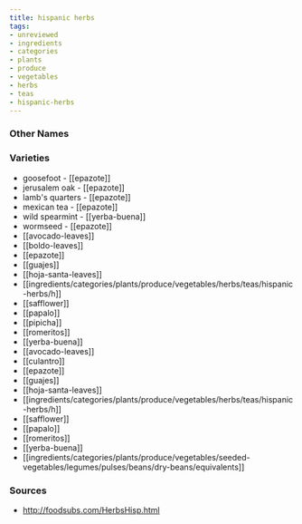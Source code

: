 ```yaml
---
title: hispanic herbs
tags:
- unreviewed
- ingredients
- categories
- plants
- produce
- vegetables
- herbs
- teas
- hispanic-herbs
---
```



### Other Names


### Varieties

* goosefoot - [[epazote]]
* jerusalem oak - [[epazote]]
* lamb's quarters - [[epazote]]
* mexican tea - [[epazote]]
* wild spearmint - [[yerba-buena]]
* wormseed - [[epazote]]
* [[avocado-leaves]]
* [[boldo-leaves]]
* [[epazote]]
* [[guajes]]
* [[hoja-santa-leaves]]
* [[ingredients/categories/plants/produce/vegetables/herbs/teas/hispanic-herbs/h]]
* [[safflower]]
* [[papalo]]
* [[pipicha]]
* [[romeritos]]
* [[yerba-buena]]
* [[avocado-leaves]]
* [[culantro]]
* [[epazote]]
* [[guajes]]
* [[hoja-santa-leaves]]
* [[ingredients/categories/plants/produce/vegetables/herbs/teas/hispanic-herbs/h]]
* [[safflower]]
* [[papalo]]
* [[romeritos]]
* [[yerba-buena]]
* [[ingredients/categories/plants/produce/vegetables/seeded-vegetables/legumes/pulses/beans/dry-beans/equivalents]]

### Sources
* http://foodsubs.com/HerbsHisp.html
